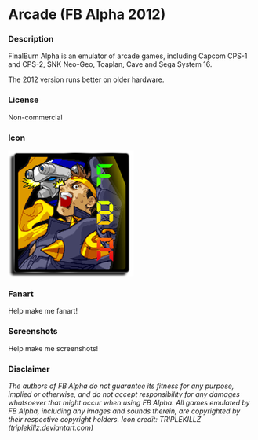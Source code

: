 # Arcade (FB Alpha 2012)

### Description

FinalBurn Alpha is an emulator of arcade games, including Capcom CPS-1 and CPS-2, SNK Neo-Geo, Toaplan, Cave and Sega System 16.

The 2012 version runs better on older hardware.

### License

Non-commercial

### Icon

![Arcade (FB Alpha 2012) icon](game.libretro.fbalpha2012/resources/icon.png)

### Fanart

Help make me fanart!

### Screenshots

Help make me screenshots!

### Disclaimer

*The authors of FB Alpha do not guarantee its fitness for any purpose, implied or otherwise, and do not accept responsibility for any damages whatsoever that might occur when using FB Alpha. All games emulated by FB Alpha, including any images and sounds therein, are copyrighted by their respective copyright holders. Icon credit: TRIPLEKILLZ (triplekillz.deviantart.com)*
